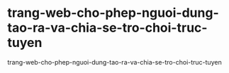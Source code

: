 # trang-web-cho-phep-nguoi-dung-tao-ra-va-chia-se-tro-choi-truc-tuyen
trang-web-cho-phep-nguoi-dung-tao-ra-va-chia-se-tro-choi-truc-tuyen
